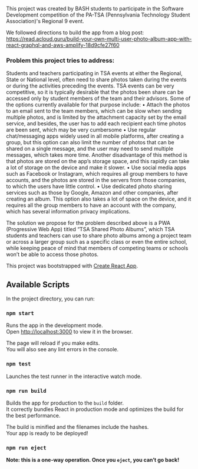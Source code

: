 This project was created by BASH students to participate in the Software Development competition of the PA-TSA (Pennsylvania Technology Student Association)'s Regional 9 event.

We followed directions to build the app from a blog post:
https://read.acloud.guru/build-your-own-multi-user-photo-album-app-with-react-graphql-and-aws-amplify-18d9cfe27f60

### Problem this project tries to address:

Students and teachers participating in TSA events at either the Regional, State or National level, often need to share photos taken during the events or during the activities preceding the events. TSA events can be very competitive, so it is typically desirable that the photos been share can be accessed only by student members of the team and their advisors.
Some of the options currently available for that purpose include:
•	Attach the photos to an email sent to the team members, which can be slow when sending multiple photos, and is limited by the attachment capacity set by the email service, and besides, the user has to add each recipient each time photos are been sent, which may be very cumbersome
•	Use regular chat/messaging apps widely used in all mobile platforms, after creating a group, but this option can also limit the number of photos that can be shared on a single message, and the user may need to send multiple messages, which takes more time. Another disadvantage of this method is that photos are stored on the app’s storage space, and this rapidly can take a lot of storage on the device and make it slower.
•	Use social media apps such as Facebook or Instagram, which requires all group members to have accounts, and the photos are stored in the servers from those companies, to which the users have little control.
•	Use dedicated photo sharing services such as those by Google, Amazon and other companies, after creating an album. This option also takes a lot of space on the device, and it requires all the group members to have an account with the company, which has several information privacy implications.

The solution we propose for the problem described above is a PWA (Progressive Web App) titled “TSA Shared Photo Albums”, which TSA students and teachers can use to share photo albums among a project team or across a larger group such as a specific class or even the entire school, while keeping peace of mind that members of competing teams or schools won’t be able to access those photos.

This project was bootstrapped with [Create React App](https://github.com/facebook/create-react-app).

## Available Scripts

In the project directory, you can run:

### `npm start`

Runs the app in the development mode.<br />
Open [http://localhost:3000](http://localhost:3000) to view it in the browser.

The page will reload if you make edits.<br />
You will also see any lint errors in the console.

### `npm test`

Launches the test runner in the interactive watch mode.<br />

### `npm run build`

Builds the app for production to the `build` folder.<br />
It correctly bundles React in production mode and optimizes the build for the best performance.

The build is minified and the filenames include the hashes.<br />
Your app is ready to be deployed!

### `npm run eject`

**Note: this is a one-way operation. Once you `eject`, you can’t go back!**

